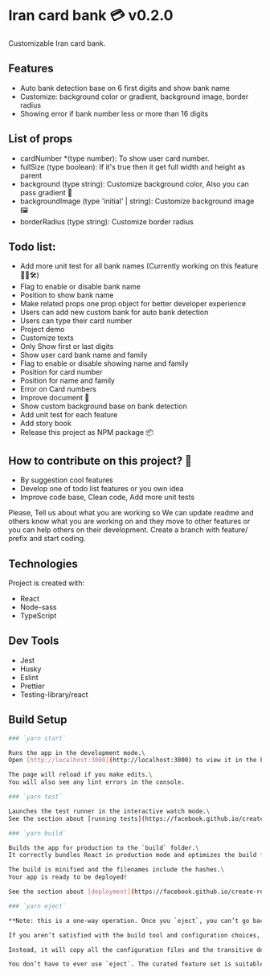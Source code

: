 # Iran card bank 💳 v0.2.0

Customizable Iran card bank.

## Features

- Auto bank detection base on 6 first digits and show bank name
- Customize: background color or gradient, background image, border radius
- Showing error if bank number less or more than 16 digits

## List of props

- cardNumber \*(type number): To show user card number.
- fullSize (type boolean): If it's true then it get full width and height as parent
- background (type string): Customize background color, Also you can pass gradient 💅
- backgroundImage (type 'initial' | string): Customize background image 🖼️
- borderRadius (type string): Customize border radius

## Todo list:

- Add more unit test for all bank names (Currently working on this feature 👨‍💻🛠️)
- Flag to enable or disable bank name
- Position to show bank name
- Make related props one prop object for better developer experience
- Users can add new custom bank for auto bank detection
- Users can type their card number
- Project demo
- Customize texts
- Only Show first or last digits
- Show user card bank name and family
- Flag to enable or disable showing name and family
- Position for card number
- Position for name and family
- Error on Card numbers
- Improve document 📝
- Show custom background base on bank detection
- Add unit test for each feature
- Add story book
- Release this project as NPM package 📦

## How to contribute on this project? 🤔

- By suggestion cool features
- Develop one of todo list features or you own idea
- Improve code base, Clean code, Add more unit tests

Please, Tell us about what you are working so We can update readme
and others know what you are working on and they move to other features
or you can help others on their development. Create a branch with feature/ prefix
and start coding.

## Technologies

Project is created with:

- React
- Node-sass
- TypeScript

## Dev Tools

- Jest
- Husky
- Eslint
- Prettier
- Testing-library/react

## Build Setup

```bash
### `yarn start`

Runs the app in the development mode.\
Open [http://localhost:3000](http://localhost:3000) to view it in the browser.

The page will reload if you make edits.\
You will also see any lint errors in the console.

### `yarn test`

Launches the test runner in the interactive watch mode.\
See the section about [running tests](https://facebook.github.io/create-react-app/docs/running-tests) for more information.

### `yarn build`

Builds the app for production to the `build` folder.\
It correctly bundles React in production mode and optimizes the build for the best performance.

The build is minified and the filenames include the hashes.\
Your app is ready to be deployed!

See the section about [deployment](https://facebook.github.io/create-react-app/docs/deployment) for more information.

### `yarn eject`

**Note: this is a one-way operation. Once you `eject`, you can’t go back!**

If you aren’t satisfied with the build tool and configuration choices, you can `eject` at any time. This command will remove the single build dependency from your project.

Instead, it will copy all the configuration files and the transitive dependencies (webpack, Babel, ESLint, etc) right into your project so you have full control over them. All of the commands except `eject` will still work, but they will point to the copied scripts so you can tweak them. At this point you’re on your own.

You don’t have to ever use `eject`. The curated feature set is suitable for small and middle deployments, and you shouldn’t feel obligated to use this feature. However we understand that this tool wouldn’t be useful if you couldn’t customize it when you are ready for it.
```
